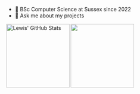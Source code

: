 - 🌱 BSc Computer Science at Sussex since 2022
- 💬 Ask me about my projects

<a href="#"><img align="left" height=170 src="https://github-readme-stats.vercel.app/api?username=lewisrye&hide=contribs,issues&hide_border=true&theme=merko&disable_animations=true" alt="Lewis' GitHub Stats" /></a> 

<a href="#"><img align="center" height=170 src="https://github-readme-stats.vercel.app/api/top-langs/?username=LewisRye&layout=compact&hide_border=true&theme=merko" /></a>
